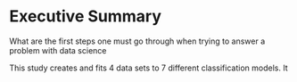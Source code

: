 # Executive Summary

What are the first steps one must go through when trying to answer a problem with data science

This study creates and fits 4 data sets to 7 different classification models.  It 
